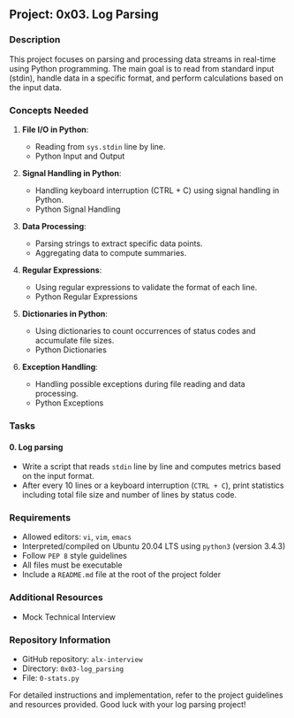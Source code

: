 ## Project: 0x03. Log Parsing

### Description
This project focuses on parsing and processing data streams in real-time using Python programming. The main goal is to read from standard input (stdin), handle data in a specific format, and perform calculations based on the input data.

### Concepts Needed
1. **File I/O in Python**:
   - Reading from `sys.stdin` line by line.
   - Python Input and Output

2. **Signal Handling in Python**:
   - Handling keyboard interruption (CTRL + C) using signal handling in Python.
   - Python Signal Handling

3. **Data Processing**:
   - Parsing strings to extract specific data points.
   - Aggregating data to compute summaries.

4. **Regular Expressions**:
   - Using regular expressions to validate the format of each line.
   - Python Regular Expressions

5. **Dictionaries in Python**:
   - Using dictionaries to count occurrences of status codes and accumulate file sizes.
   - Python Dictionaries

6. **Exception Handling**:
   - Handling possible exceptions during file reading and data processing.
   - Python Exceptions

### Tasks
#### 0. Log parsing
- Write a script that reads `stdin` line by line and computes metrics based on the input format.
- After every 10 lines or a keyboard interruption (`CTRL + C`), print statistics including total file size and number of lines by status code.

### Requirements
- Allowed editors: `vi`, `vim`, `emacs`
- Interpreted/compiled on Ubuntu 20.04 LTS using `python3` (version 3.4.3)
- Follow `PEP 8` style guidelines
- All files must be executable
- Include a `README.md` file at the root of the project folder

### Additional Resources
- Mock Technical Interview

### Repository Information
- GitHub repository: `alx-interview`
- Directory: `0x03-log_parsing`
- File: `0-stats.py`

For detailed instructions and implementation, refer to the project guidelines and resources provided. Good luck with your log parsing project!
